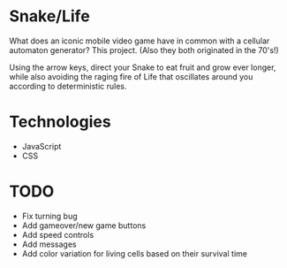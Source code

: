Snake/Life
==========

What does an iconic mobile video game have in common with a cellular automaton generator? This project. 
(Also they both originated in the 70's!)

Using the arrow keys, direct your Snake to eat fruit and grow ever longer, while also avoiding the raging fire of Life
that oscillates around you according to deterministic rules.

Technologies
============

* JavaScript
* CSS

TODO
====

* Fix turning bug
* Add gameover/new game buttons
* Add speed controls
* Add messages
* Add color variation for living cells based on their survival time


